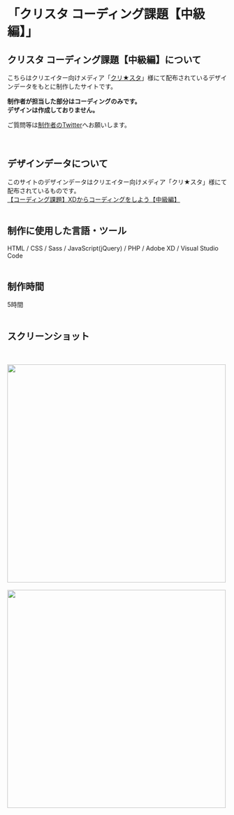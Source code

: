 # 「クリスタ コーディング課題【中級編】」

## クリスタ コーディング課題【中級編】について
こちらはクリエイター向けメディア「[クリ★スタ](https://crestadesign.org/)」様にて配布されているデザインデータをもとに制作したサイトです。

**制作者が担当した部分はコーディングのみです。<br>
デザインは作成しておりません。**

ご質問等は[制作者のTwitter](https://twitter.com/foolish_pine)へお願いします。<br>
<br>
<br>

## デザインデータについて
このサイトのデザインデータはクリエイター向けメディア「クリ★スタ」様にて配布されているものです。<br>
[【コーディング課題】XDからコーディングをしよう【中級編】](https://crestadesign.org/cording-second/)
<br>
<br>

## 制作に使用した言語・ツール
HTML / CSS / Sass / JavaScript(jQuery) / PHP / Adobe XD / Visual Studio Code
<br>
<br>

## 制作時間
5時間
<br>
<br>

## スクリーンショット
<br>
<br>
<img src="https://github.com/foolish-pine/Cresta_beginner/blob/master/image/cresta1_pc.png?raw=true" width=500px>
<br>
<br>
<img src="https://github.com/foolish-pine/Cresta_beginner/blob/master/image/cresta1_sp.png?raw=true" width=500px>
<br>
<br>
